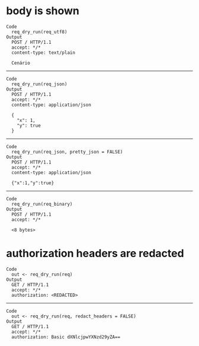 # body is shown

    Code
      req_dry_run(req_utf8)
    Output
      POST / HTTP/1.1
      accept: */*
      content-type: text/plain
      
      Cenário

---

    Code
      req_dry_run(req_json)
    Output
      POST / HTTP/1.1
      accept: */*
      content-type: application/json
      
      {
        "x": 1,
        "y": true
      }

---

    Code
      req_dry_run(req_json, pretty_json = FALSE)
    Output
      POST / HTTP/1.1
      accept: */*
      content-type: application/json
      
      {"x":1,"y":true}

---

    Code
      req_dry_run(req_binary)
    Output
      POST / HTTP/1.1
      accept: */*
      
      <8 bytes>

# authorization headers are redacted

    Code
      out <- req_dry_run(req)
    Output
      GET / HTTP/1.1
      accept: */*
      authorization: <REDACTED>
      

---

    Code
      out <- req_dry_run(req, redact_headers = FALSE)
    Output
      GET / HTTP/1.1
      accept: */*
      authorization: Basic dXNlcjpwYXNzd29yZA==
      

